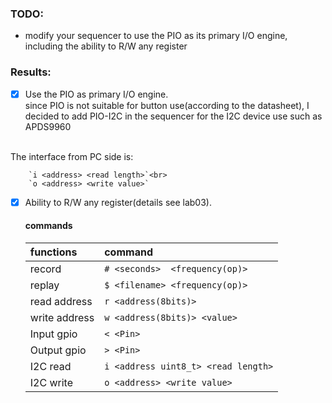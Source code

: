 ### TODO:

- modify your sequencer to use the PIO as its primary I/O engine, including the ability to R/W any register 

### Results:

- [x] Use the PIO as primary I/O engine. 
    <br>since  PIO is not suitable for button use(according to the datasheet), I decided to add PIO-I2C in the sequencer for the I2C device use such as APDS9960
<br>
The interface from PC side is:

        `i <address> <read length>`<br>
        `o <address> <write value>`


- [x]  Ability to R/W any register(details see lab03).
    #### commands
    | functions |command |
    | :--| :--  |
    | record  |`# <seconds>  <frequency(op)>`|
    | replay | `$ <filename> <frequency(op)>`|
    | read address|`r <address(8bits)>`|
    | write address|`w <address(8bits)> <value>`|
    |Input gpio|`< <Pin>`|
    |Output gpio|`> <Pin>` |
    |I2C read|`i <address uint8_t> <read length>`|
    |I2C write|`o <address> <write value>`|


